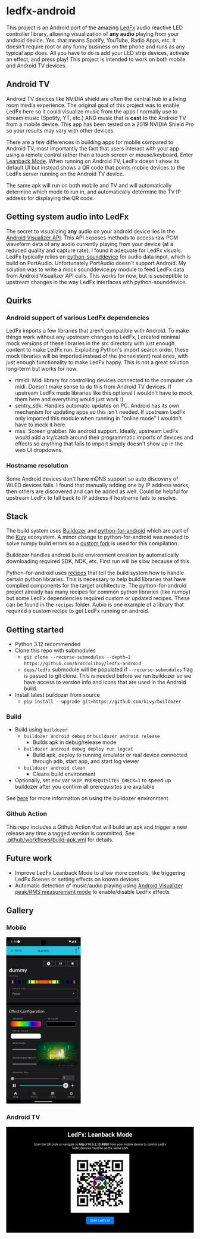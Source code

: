 # ledfx-android

This project is an Android port of the amazing [LedFx](https://github.com/LedFx/LedFx) audio reactive LED controller library, allowing visualization of **any audio** playing from your android device. Yes, that means Spotify, YouTube, Radio Apps, etc. It doesn't require root or any funny business on the phone and runs as any typical app does. All you have to do is add your LED strip devices, activate an effect, and press play! This project is intended to work on both mobile and Android TV devices.

## Android TV

Android TV devices like NVIDIA shield are often the central hub in a living room media experience. The original goal of this project was to enable LedFx here so it could visualize music from the apps I normally use to stream music (Spotify, YT, etc.) AND music that is **cast** to the Android TV from a mobile device. This app has been tested on a 2019 NVIDIA Shield Pro so your results may vary with other devices.

There are a few differences in building apps for mobile compared to Android TV, most importantly the fact that users interact with your app using a remote control rather than a touch screen or mouse/keyboard. Enter [Leanback Mode](https://developer.android.com/design/ui/tv/guides/foundations/design-for-tv). When running on Android TV, LedFx doesn't show its default UI but instead shows a QR code that points mobile devices to the LedFx server running on the Android TV device.

The same apk will run on both mobile and TV and will automatically determine which mode to run in, and automatically determine the TV IP address for displaying the QR code.

## Getting system audio into LedFx

The secret to visualizing **any** audio on your android device lies in the [Android Visualizer API](https://developer.android.com/reference/android/media/audiofx/Visualizer). This API exposes methods to access raw PCM waveform data of any audio currently playing from your device (at a reduced quality and capture rate). I found it adequate for LedFx visuals. LedFx typically relies on [python-sounddevice](https://github.com/spatialaudio/python-sounddevice/) for audio data input, which is build on PortAudio. Unfortunately PortAudio doesn't support Android. My solution was to write a mock sounddevice.py module to feed LedFx data from Android Visualizer API calls. This works for now, but is susceptible to upstream changes in the way LedFx interfaces with python-sounddevice.

## Quirks

### Android support of various LedFx dependencies

LedFx imports a few libraries that aren't compatible with Android. To make things work without any upstream changes to LedFx, I created minimal mock versions of these libraries in the src directory with just enough content to make LedFx run. Exploiting Python's import search order, these mock libraries will be imported instead of the (nonexistent) real ones, with just enough functionality to make LedFx happy. This is not a great solution long-term but works for now.

- rtmidi: Midi library for controlling devices connected to the computer via midi. Doesn't make sense to do this from Android TV devices. If upstream LedFx made libraries like this optional I wouldn't have to mock them here and everything would just work :)
- sentry_sdk: Handles automatic updates on PC. Android has its own mechanism for updating apps so this isn't needed. If upstream LedFx only imported this module when running in "online mode" I wouldn't have to mock it here.
- mss: Screen grabber. No android support. Ideally, upstream LedFx would add a try/catch around their programmatic imports of devices and effects so anything that fails to import simply doesn't show up in the web UI dropdowns.

### Hostname resolution

Some Android devices don't have mDNS support so auto discovery of WLED devices fails. I found that manually adding one by IP address works, then others are discovered and can be added as well. Could be helpful for upstream LedFx to fall back to IP address if hostname fails to resolve.

## Stack

The build system uses [Buildozer](https://github.com/kivy/buildozer) and [python-for-android](https://github.com/kivy/python-for-android/) which are part of the [Kivy](https://github.com/kivy/kivy) ecosystem. A minor change to python-for-android was needed to solve numpy build errors so a [custom fork](https://github.com/broccoliboy/python-for-android/) is used for this compilation.

Buildozer handles android build environment creation by automatically downloading required SDK, NDK, etc. First run will be slow because of this.

Python-for-android uses [recipes](https://python-for-android.readthedocs.io/en/latest/recipes.html) that tell the build system how to handle certain python libraries. This is necessary to help build libraries that have compiled components for the target architecture. The python-for-android project already has many recipes for common python libraries (like numpy) but some LedFx dependencies required custom or updated recipes. These can be found in the `recipes` folder. Aubio is one example of a library that required a custom recipe to get LedFx running on android.

## Getting started

- Python 3.12 recommended
- Clone this repo with submodules
  - `git clone --recurse-submodules --depth=1 https://github.com/broccoliboy/ledfx-android`
  - `deps/ledfx` submodule will be populated if `--recurse-submodules` flag is passed to git clone. This is needed before we run buildozer so we have access to version info and icons that are used in the Android build.
- Install latest buildozer from source
  - `pip install --upgrade git+https://github.com/kivy/buildozer`

### Build

- Build using `buildozer`
  - `buildozer android debug` or `buildozer android release`
    - Builds apk in debug/release mode
  - `buildozer android debug deploy run logcat`
    - Build apk, deploy to running emulator or real device connected through adb, start app, and start log viewer
  - `buildozer android clean`
    - Cleans build environment
- Optionally, set env var `SKIP_PREREQUISITES_CHECK=1` to speed up buildozer after you confirm all prerequisites are available

See [here](https://github.com/kivy/buildozer) for more information on using the buildozer environment

### Github Action

This repo includes a Github Action that will build an apk and trigger a new release any time a tagged version is committed. See [.github/workflows/build-apk.yml](.github/workflows/build-apk.yml) for details.

## Future work

- Improve LedFx Leanback Mode to allow more controls, like triggering LedFx Scenes or setting effects on known devices
- Automatic detection of music/audio playing using [Android Visualizer peak/RMS measurement mode](https://developer.android.com/reference/android/media/audiofx/Visualizer#getMeasurementPeakRms(android.media.audiofx.Visualizer.MeasurementPeakRms)) to enable/disable LedFx effects

## Gallery

### Mobile

<img src="img/ledfx-android-mobile.png" alt="Mobile" style="width: 200px;" />

### Android TV

<img src="img/ledfx-android-tv.png" alt="Android TV" style="width: 600px;" />
